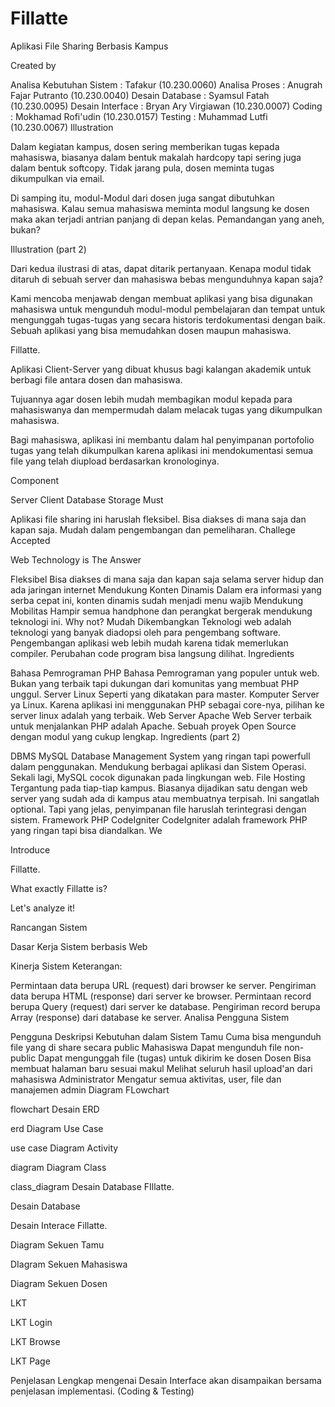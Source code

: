 Fillatte
========
Aplikasi File Sharing Berbasis Kampus

Created by

Analisa Kebutuhan Sistem :
Tafakur (10.230.0060)
Analisa Proses :
Anugrah Fajar Putranto (10.230.0040)
Desain Database :
Syamsul Fatah (10.230.0095)
Desain Interface :
Bryan Ary Virgiawan (10.230.0007)
Coding :
Mokhamad Rofi'udin (10.230.0157)
Testing :
Muhammad Lutfi (10.230.0067)
Illustration

Dalam kegiatan kampus, dosen sering memberikan tugas kepada mahasiswa, biasanya dalam bentuk makalah hardcopy tapi sering juga dalam bentuk softcopy. Tidak jarang pula, dosen meminta tugas dikumpulkan via email.

Di samping itu, modul-Modul dari dosen juga sangat dibutuhkan mahasiswa. Kalau semua mahasiswa meminta modul langsung ke dosen maka akan terjadi antrian panjang di depan kelas. Pemandangan yang aneh, bukan?

Illustration (part 2)

Dari kedua ilustrasi di atas, dapat ditarik pertanyaan. Kenapa modul tidak ditaruh di sebuah server dan mahasiswa bebas mengunduhnya kapan saja?

Kami mencoba menjawab dengan membuat aplikasi yang bisa digunakan mahasiswa untuk mengunduh modul-modul pembelajaran dan tempat untuk mengunggah tugas-tugas yang secara historis terdokumentasi dengan baik. Sebuah aplikasi yang bisa memudahkan dosen maupun mahasiswa.

Fillatte.

Aplikasi Client-Server yang dibuat khusus bagi kalangan akademik untuk berbagi file antara dosen dan mahasiswa.

Tujuannya agar dosen lebih mudah membagikan modul kepada para mahasiswanya dan mempermudah dalam melacak tugas yang dikumpulkan mahasiswa.

Bagi mahasiswa, aplikasi ini membantu dalam hal penyimpanan portofolio tugas yang telah dikumpulkan karena aplikasi ini mendokumentasi semua file yang telah diupload berdasarkan kronologinya.

Component

Server
Client
Database
Storage
Must

Aplikasi file sharing ini haruslah fleksibel.
Bisa diakses di mana saja dan kapan saja.
Mudah dalam pengembangan dan pemeliharan.
Challege Accepted

Web Technology is The Answer

Fleksibel
Bisa diakses di mana saja dan kapan saja selama server hidup dan ada jaringan internet
Mendukung Konten Dinamis
Dalam era informasi yang serba cepat ini, konten dinamis sudah menjadi menu wajib
Mendukung Mobilitas
Hampir semua handphone dan perangkat bergerak mendukung teknologi ini. Why not?
Mudah Dikembangkan
Teknologi web adalah teknologi yang banyak diadopsi oleh para pengembang software. Pengembangan aplikasi web lebih mudah karena tidak memerlukan compiler. Perubahan code program bisa langsung dilihat.
Ingredients

Bahasa Pemrograman PHP
Bahasa Pemrograman yang populer untuk web. Bukan yang terbaik tapi dukungan dari komunitas yang membuat PHP unggul.
Server Linux
Seperti yang dikatakan para master. Komputer Server ya Linux. Karena aplikasi ini menggunakan PHP sebagai core-nya, pilihan ke server linux adalah yang terbaik.
Web Server Apache
Web Server terbaik untuk menjalankan PHP adalah Apache. Sebuah proyek Open Source dengan modul yang cukup lengkap.
Ingredients (part 2)

DBMS MySQL
Database Management System yang ringan tapi powerfull dalam penggunakan. Mendukung berbagai aplikasi dan Sistem Operasi. Sekali lagi, MySQL cocok digunakan pada lingkungan web.
File Hosting
Tergantung pada tiap-tiap kampus. Biasanya dijadikan satu dengan web server yang sudah ada di kampus atau membuatnya terpisah. Ini sangatlah optional. Tapi yang jelas, penyimpanan file haruslah terintegrasi dengan sistem.
Framework PHP CodeIgniter
CodeIgniter adalah framework PHP yang ringan tapi bisa diandalkan.
We

Introduce

Fillatte.

What exactly Fillatte is?

Let's analyze it!

Rancangan Sistem

Dasar Kerja Sistem berbasis Web

Kinerja Sistem
Keterangan:

Permintaan data berupa URL (request) dari browser ke server.
Pengiriman data berupa HTML (response) dari server ke browser.
Permintaan record berupa Query (request) dari server ke database.
Pengiriman record berupa Array (response) dari database ke server.
Analisa Pengguna Sistem

Pengguna	Deskripsi Kebutuhan dalam Sistem
Tamu	Cuma bisa mengunduh file yang di share secara public
Mahasiswa	Dapat mengunduh file non-public
Dapat mengunggah file (tugas) untuk dikirim ke dosen
Dosen	Bisa membuat halaman baru sesuai makul
Melihat seluruh hasil upload'an dari mahasiswa
Administrator	Mengatur semua aktivitas, user, file dan manajemen admin
Diagram FLowchart

flowchart
Desain ERD

erd
Diagram Use Case

use case
Diagram Activity

diagram
Diagram Class

class_diagram
Desain Database FIllatte.

Desain Database


Desain Interace Fillatte.

Diagram Sekuen Tamu


DIagram Sekuen Mahasiswa


Diagram Sekuen Dosen


LKT

LKT Login


LKT Browse


LKT Page


Penjelasan Lengkap mengenai Desain Interface akan disampaikan bersama penjelasan implementasi. 
(Coding & Testing)

